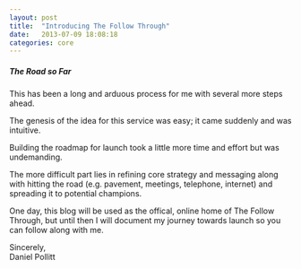 ```yaml
---
layout: post
title:  "Introducing The Follow Through"
date:   2013-07-09 18:08:18
categories: core
---
```


##### The Road so Far #####

This has been a long and arduous process for me with several more steps ahead.

The genesis of the idea for this service was easy; it came suddenly and was intuitive.

Building the roadmap for launch took a little more time and effort but was undemanding.

The more difficult part lies in refining core strategy and messaging along with hitting the road (e.g. pavement, meetings, telephone, internet) and spreading it to potential champions.

One day, this blog will be used as the offical, online home of The Follow Through, but until then I will document my journey towards launch so you can follow along with me.

Sincerely,  
Daniel Pollitt




